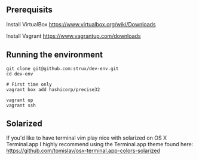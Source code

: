 ## Prerequisits ##

Install VirtualBox
https://www.virtualbox.org/wiki/Downloads

Install Vagrant
https://www.vagrantup.com/downloads

## Running the environment ##

```
git clone git@github.com:strux/dev-env.git
cd dev-env

# First time only
vagrant box add hashicorp/precise32

vagrant up
vagrant ssh
```

## Solarized ##
If you'd like to have terminal vim play nice with solarized on OS X Terminal.app I highly recommend using the Terminal.app theme found here: 
https://github.com/tomislav/osx-terminal.app-colors-solarized

